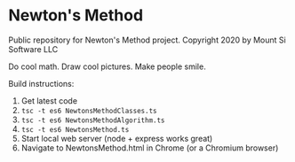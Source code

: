 # Newton's Method

Public repository for Newton's Method project.
Copyright 2020 by Mount Si Software LLC

Do cool math.  Draw cool pictures.  Make people smile.

Build instructions:

1.  Get latest code
2.  `tsc -t es6 NewtonsMethodClasses.ts`
3.  `tsc -t es6 NewtonsMethodAlgorithm.ts`
4.  `tsc -t es6 NewtonsMethod.ts`
5.  Start local web server (node + express works great)
6.  Navigate to NewtonsMethod.html in Chrome (or a Chromium browser)
